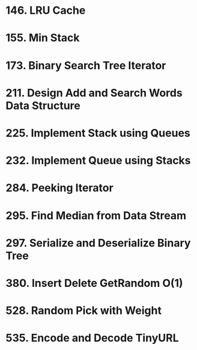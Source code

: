 # 146. LRU Cache

# 155. Min Stack

# 173. Binary Search Tree Iterator

# 211. Design Add and Search Words Data Structure

# 225. Implement Stack using Queues

# 232. Implement Queue using Stacks

# 284. Peeking Iterator

# 295. Find Median from Data Stream

# 297. Serialize and Deserialize Binary Tree

# 380. Insert Delete GetRandom O(1)

# 528. Random Pick with Weight

# 535. Encode and Decode TinyURL
